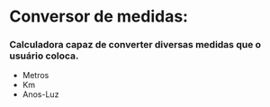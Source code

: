 <h1>Conversor de medidas:</h1>
<h3>Calculadora capaz de converter diversas medidas que o usuário coloca.</h3>
<ul>
    <li>Metros</li>
    <li>Km</li>
    <li>Anos-Luz</li>
</ul>
